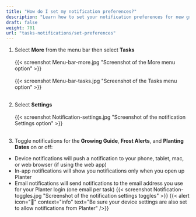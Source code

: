 ```yaml
---
title: "How do I set my notification preferences?"
description: "Learn how to set your notification preferences for new growing guides, frost alerts, and planting dates"
draft: false
weight: 701
url: "tasks-notifications/set-preferences"
---
```


1. Select **More** from the menu bar then select **Tasks**<br /><br />
{{< screenshot Menu-bar-more.jpg "Screenshot of the More menu option" >}}<br /><br />
{{< screenshot Menu-bar-tasks.jpg "Screenshot of the Tasks menu option" >}}<br /><br />

2. Select **Settings**<br /><br />
{{< screenshot Notification-settings.jpg "Screenshot of the notification Settings option" >}}<br /><br />

3. Toggle notifications for the **Growing Guide**, **Frost Alerts**, and **Planting Dates** on or off:
- Device notifications will push a notification to your phone, tablet, mac, or web browser (if using the web app)
- In-app notifications will show you notifications only when you open up Planter
- Email notifications will send notifications to the email address you use for your Planter login (one email per task)
{{< screenshot Notification-toggles.jpg "Screenshot of the notification settings toggles" >}}
{{< alert icon="🥬" context="info" text="Be sure your device settings are also set to allow notifications from Planter" />}}
